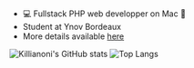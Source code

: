  - 💻 Fullstack PHP web developper on Mac 🍎
 - Student at Ynov Bordeaux
 - More details available <a href="http://www.guillaumemareschal.fr" target="_blank">here</a>

![Killianoni's GitHub stats](https://github-readme-stats.vercel.app/api?username=glama107&show_icons=true&theme=synthwave)
![Top Langs](https://github-readme-stats.vercel.app/api/top-langs/?username=glama107&layout=compact&langs_count=12&theme=synthwave)
